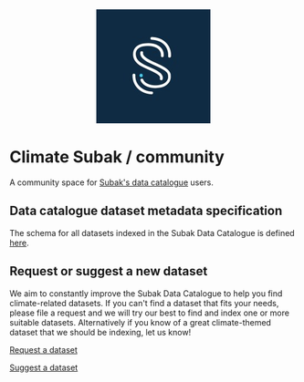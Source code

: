 <div align="center">
    <img src="logo.jpg" />
</div>

# Climate Subak / community
A community space for [Subak's data catalogue](https://data.climatesubak.org/) users.

## Data catalogue dataset metadata specification
The schema for all datasets indexed in the Subak Data Catalogue is defined [here](./metadata/).

## Request or suggest a new dataset
We aim to constantly improve the Subak Data Catalogue to help you find climate-related datasets. If you can't find a dataset that fits your needs, please file a request and we will try our best to find and index one or more suitable datasets. Alternatively if you know of a great climate-themed dataset that we should be indexing, let us know!

[Request a dataset](https://github.com/ClimateSubak/community/issues/new?assignees=&labels=enhancement&template=request-a-dataset.md&title=%5BDataset+Request%5D)

[Suggest a dataset](https://github.com/ClimateSubak/community/issues/new?assignees=&labels=enhancement&template=suggest-a-dataset.md&title=%5BDataset+Suggestion%5D)
